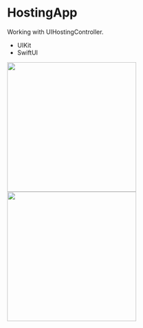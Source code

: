 # HostingApp

Working with UIHostingController.

* UIKit
* SwiftUI

<img src="https://github.com/repakuku/HostingApp/assets/43852158/cabd8ee2-3ce7-4860-8765-476fca55f268" width="300">
<img src="https://github.com/repakuku/HostingApp/assets/43852158/a2a0ad81-2a2a-4fa4-84a2-1088bf73d563" width="300">
